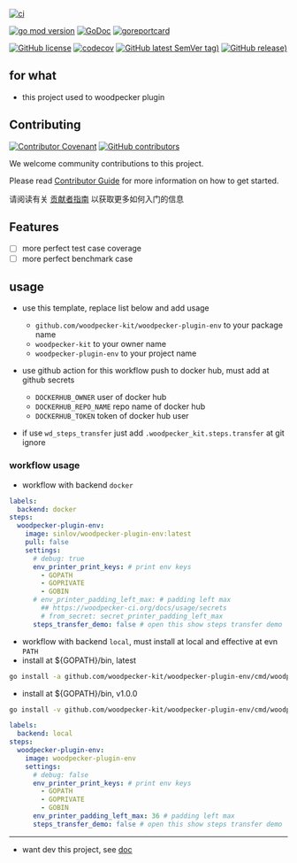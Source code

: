 [![ci](https://github.com/woodpecker-kit/woodpecker-plugin-env/workflows/ci/badge.svg)](https://github.com/woodpecker-kit/woodpecker-plugin-env/actions/workflows/ci.yml)

[![go mod version](https://img.shields.io/github/go-mod/go-version/woodpecker-kit/woodpecker-plugin-env?label=go.mod)](https://github.com/woodpecker-kit/woodpecker-plugin-env)
[![GoDoc](https://godoc.org/github.com/woodpecker-kit/woodpecker-plugin-env?status.png)](https://godoc.org/github.com/woodpecker-kit/woodpecker-plugin-env)
[![goreportcard](https://goreportcard.com/badge/github.com/woodpecker-kit/woodpecker-plugin-env)](https://goreportcard.com/report/github.com/woodpecker-kit/woodpecker-plugin-env)

[![GitHub license](https://img.shields.io/github/license/woodpecker-kit/woodpecker-plugin-env)](https://github.com/woodpecker-kit/woodpecker-plugin-env)
[![codecov](https://codecov.io/gh/woodpecker-kit/woodpecker-plugin-env/branch/main/graph/badge.svg)](https://codecov.io/gh/woodpecker-kit/woodpecker-plugin-env)
[![GitHub latest SemVer tag)](https://img.shields.io/github/v/tag/woodpecker-kit/woodpecker-plugin-env)](https://github.com/woodpecker-kit/woodpecker-plugin-env/tags)
[![GitHub release)](https://img.shields.io/github/v/release/woodpecker-kit/woodpecker-plugin-env)](https://github.com/woodpecker-kit/woodpecker-plugin-env/releases)

## for what

- this project used to woodpecker plugin

## Contributing

[![Contributor Covenant](https://img.shields.io/badge/contributor%20covenant-v1.4-ff69b4.svg)](.github/CONTRIBUTING_DOC/CODE_OF_CONDUCT.md)
[![GitHub contributors](https://img.shields.io/github/contributors/woodpecker-kit/woodpecker-plugin-env)](https://github.com/woodpecker-kit/woodpecker-plugin-env/graphs/contributors)

We welcome community contributions to this project.

Please read [Contributor Guide](.github/CONTRIBUTING_DOC/CONTRIBUTING.md) for more information on how to get started.

请阅读有关 [贡献者指南](.github/CONTRIBUTING_DOC/zh-CN/CONTRIBUTING.md) 以获取更多如何入门的信息

## Features

- [ ] more perfect test case coverage
- [ ] more perfect benchmark case

## usage

- use this template, replace list below and add usage
    - `github.com/woodpecker-kit/woodpecker-plugin-env` to your package name
    - `woodpecker-kit` to your owner name
    - `woodpecker-plugin-env` to your project name

- use github action for this workflow push to docker hub, must add at github secrets 
    - `DOCKERHUB_OWNER` user of docker hub
    - `DOCKERHUB_REPO_NAME` repo name of docker hub
    - `DOCKERHUB_TOKEN` token of docker hub user

- if use `wd_steps_transfer` just add `.woodpecker_kit.steps.transfer` at git ignore

### workflow usage

- workflow with backend `docker`

```yml
labels:
  backend: docker
steps:
  woodpecker-plugin-env:
    image: sinlov/woodpecker-plugin-env:latest
    pull: false
    settings:
      # debug: true
      env_printer_print_keys: # print env keys
        - GOPATH
        - GOPRIVATE
        - GOBIN
      # env_printer_padding_left_max: # padding left max
        ## https://woodpecker-ci.org/docs/usage/secrets
        # from_secret: secret_printer_padding_left_max
      steps_transfer_demo: false # open this show steps transfer demo
```

- workflow with backend `local`, must install at local and effective at evn `PATH`
- install at ${GOPATH}/bin, latest

```bash
go install -a github.com/woodpecker-kit/woodpecker-plugin-env/cmd/woodpecker-plugin-env@latest
```

- install at ${GOPATH}/bin, v1.0.0

```bash
go install -v github.com/woodpecker-kit/woodpecker-plugin-env/cmd/woodpecker-plugin-env@v1.0.0
```

```yml
labels:
  backend: local
steps:
  woodpecker-plugin-env:
    image: woodpecker-plugin-env
    settings:
      # debug: false
      env_printer_print_keys: # print env keys
        - GOPATH
        - GOPRIVATE
        - GOBIN
      env_printer_padding_left_max: 36 # padding left max
      steps_transfer_demo: false # open this show steps transfer demo
```

---

- want dev this project, see [doc](doc/README.md)